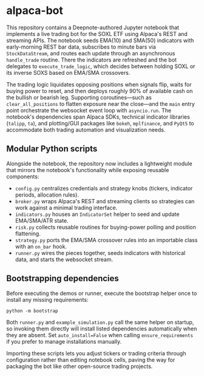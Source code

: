 # alpaca-bot

This repository contains a Deepnote-authored Jupyter notebook that implements a live trading bot for the SOXL ETF using Alpaca's REST and streaming APIs. The notebook seeds EMA(10) and SMA(50) indicators with early-morning REST bar data, subscribes to minute bars via `StockDataStream`, and routes each update through an asynchronous `handle_trade` routine. There the indicators are refreshed and the bot delegates to `execute_trade_logic`, which decides between holding SOXL or its inverse SOXS based on EMA/SMA crossovers.

The trading logic liquidates opposing positions when signals flip, waits for buying power to reset, and then deploys roughly 90% of available cash on the bullish or bearish leg. Supporting coroutines—such as `clear_all_positions` to flatten exposure near the close—and the `main` entry point orchestrate the websocket event loop with `asyncio.run`. The notebook's dependencies span Alpaca SDKs, technical indicator libraries (`talipp`, `ta`), and plotting/GUI packages like `bokeh`, `mplfinance`, and `PyQt5` to accommodate both trading automation and visualization needs.

## Modular Python scripts

Alongside the notebook, the repository now includes a lightweight module that mirrors the notebook's functionality while exposing reusable components:

- `config.py` centralizes credentials and strategy knobs (tickers, indicator periods, allocation rules).
- `broker.py` wraps Alpaca's REST and streaming clients so strategies can work against a minimal trading interface.
- `indicators.py` houses an `IndicatorSet` helper to seed and update EMA/SMA/ATR state.
- `risk.py` collects reusable routines for buying-power polling and position flattening.
- `strategy.py` ports the EMA/SMA crossover rules into an importable class with an `on_bar` hook.
- `runner.py` wires the pieces together, seeds indicators with historical data, and starts the websocket stream.

## Bootstrapping dependencies

Before executing the demos or runner, execute the bootstrap helper once to
install any missing requirements:

```
python -m bootstrap
```

Both `runner.py` and `example_simulation.py` call the same helper on startup, so
invoking them directly will install listed dependencies automatically when they
are absent. Set ``auto_install=False`` when calling ``ensure_requirements`` if
you prefer to manage installations manually.

Importing these scripts lets you adjust tickers or trading criteria through configuration rather than editing notebook cells, paving the way for packaging the bot like other open-source trading projects.
